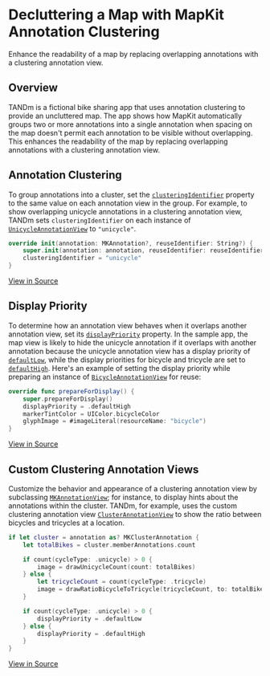 # Decluttering a Map with MapKit Annotation Clustering

Enhance the readability of a map by replacing overlapping annotations with a clustering annotation view.

## Overview

TANDm is a fictional bike sharing app that uses annotation clustering to provide an uncluttered map. The app shows how MapKit automatically groups two or more annotations into a single annotation when spacing on the map doesn't permit each annotation to be visible without overlapping. This enhances the readability of the map by replacing overlapping annotations with a clustering annotation view.

## Annotation Clustering

To group annotations into a cluster, set the [`clusteringIdentifier`][1] property to the same value on each annotation view in the group. For example, to show overlapping unicycle annotations in a clustering annotation view, TANDm sets `clusteringIdentifier` on each instance of [`UnicycleAnnotationView`][2] to `"unicycle"`.

[1]:https://developer.apple.com/documentation/mapkit/mkannotationview/2867297-clusteringidentifier
[2]:x-source-tag://UnicycleAnnotationView

``` swift
override init(annotation: MKAnnotation?, reuseIdentifier: String?) {
    super.init(annotation: annotation, reuseIdentifier: reuseIdentifier)
    clusteringIdentifier = "unicycle"
}
```
[View in Source](x-source-tag://ClusterIdentifier)

## Display Priority

To determine how an annotation view behaves when it overlaps another annotation view, set its [`displayPriority`][3] property. In the sample app, the map view is likely to hide the unicycle annotation if it overlaps with another annotation because the unicycle annotation view has a display priority of [`defaultLow`][4], while the display priorities for bicycle and tricycle are set to [`defaultHigh`][5]. Here's an example of setting the display priority while preparing an instance of [`BicycleAnnotationView`][8] for reuse:

[3]:https://developer.apple.com/documentation/mapkit/mkannotationview/2867298-displaypriority
[4]:https://developer.apple.com/documentation/mapkit/mkfeaturedisplaypriority/2867295-defaultlow
[5]:https://developer.apple.com/documentation/mapkit/mkfeaturedisplaypriority/2867300-defaulthigh

``` swift
override func prepareForDisplay() {
    super.prepareForDisplay()
    displayPriority = .defaultHigh
    markerTintColor = UIColor.bicycleColor
    glyphImage = #imageLiteral(resourceName: "bicycle")
}
```
[View in Source](x-source-tag://DisplayConfiguration)

## Custom Clustering Annotation Views

Customize the behavior and appearance of a clustering annotation view by subclassing [`MKAnnotationView`][6]; for instance, to display hints about the annotations within the cluster. TANDm, for example, uses the custom clustering annotation view [`ClusterAnnotationView`][7] to show the ratio between bicycles and tricycles at a location.

[6]:https://developer.apple.com/documentation/mapkit/mkannotationview
[7]:x-source-tag://ClusterAnnotationView
[8]:x-source-tag://BicycleAnnotationView

``` swift
if let cluster = annotation as? MKClusterAnnotation {
    let totalBikes = cluster.memberAnnotations.count

    if count(cycleType: .unicycle) > 0 {
        image = drawUnicycleCount(count: totalBikes)
    } else {
        let tricycleCount = count(cycleType: .tricycle)
        image = drawRatioBicycleToTricycle(tricycleCount, to: totalBikes)
    }

    if count(cycleType: .unicycle) > 0 {
        displayPriority = .defaultLow
    } else {
        displayPriority = .defaultHigh
    }
}
```
[View in Source](x-source-tag://CustomCluster)
